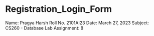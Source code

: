 # Registration_Login_Form

Name: Pragya Harsh
Roll No. 2101AI23
Date: March 27, 2023
Subject: CS260 - Database Lab
Assignment: 8
